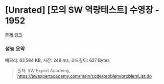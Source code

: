 # [Unrated] [모의 SW 역량테스트] 수영장 - 1952 

[문제 링크](https://swexpertacademy.com/main/code/problem/problemDetail.do?contestProbId=AV5PpFQaAQMDFAUq) 

### 성능 요약

메모리: 63,584 KB, 시간: 249 ms, 코드길이: 627 Bytes



> 출처: SW Expert Academy, https://swexpertacademy.com/main/code/problem/problemList.do